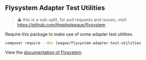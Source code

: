 ## Flysystem Adapter Test Utilities

> ⚠️ this is a sub-split, for pull requests and issues, visit: https://github.com/thephpleague/flysystem

Require this package to make use of some adapter test utilities.

```bash
composer require --dev league/flysystem-adapter-test-utilities
```

View the [documentation of Flysystem](https://flysystem.thephpleague.com/docs/).
